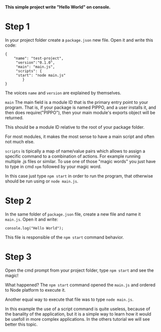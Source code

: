 **This simple project write "Hello World" on console.**

# Step 1
In your project folder create a `package.json` new file.
Open it and write this code:
  
    {
        "name": "test-project",
         "version":"0.1.0",
         "main": "main.js",
         "scripts": {
         "start": "node main.js"
            }
    }
The voices `name` and `version` are explained by themselves. 

`main` The main field is a module ID that is the primary entry point to your program. That is, if your package is named PIPPO, and a user installs it, and then does require("PIPPO"), then your main module's exports object will be returned.

This should be a module ID relative to the root of your package folder.

For most modules, it makes the most sense to have a main script and often not much else.

`scripts` is tipically a map of name/value pairs which allows to assign a specific command to a combination of actions. For example running multiple .js files or similar. To use one of those "magic words" you just have to type in cmd `npm` followed by your magic word.

In this case just type `npm start` in order to run the program, that otherwise should be run using or `node main.js`.

# Step 2
In the same folder of `package.json` file, create a new file and name it `main.js`. Open it and write:

    console.log("Hello World");
   
This file is responsible of the `npm start` command behavior.

# Step 3
Open the cmd prompt from your project folder, type `npm start` and see the magic!


What happened? The `npm start` command opened the `main.js` and ordered to Node platform to execute it.

Another equal way to execute that file was to type `node main.js`.

In this example the use of a script command is quite useless, because of the banality of the application, but it is a simple way to learn how it would be usefoll in more complex applications. In the others tutorial we will see better this topic.

